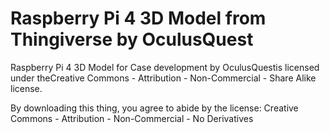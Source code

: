 # Raspberry Pi 4 3D Model from Thingiverse by OculusQuest

Raspberry Pi 4 3D Model for Case development by
OculusQuestis licensed under theCreative Commons - Attribution - Non-Commercial - Share Alike license.

By downloading this thing, you agree to abide by the license: Creative Commons - Attribution - Non-Commercial - No Derivatives

